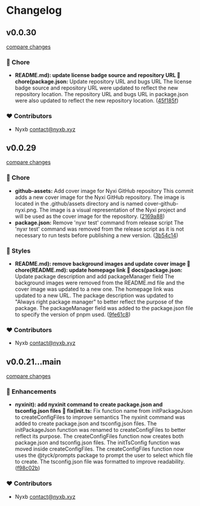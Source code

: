 # Changelog


## v0.0.30

[compare changes](https://github.com/nyxblabs/nyxi/compare/v0.0.29...v0.0.30)


### 🏡 Chore

  - **README.md): update license badge source and repository URL 🔧 chore(package.json:** Update repository URL and bugs URL The license badge source and repository URL were updated to reflect the new repository location. The repository URL and bugs URL in package.json were also updated to reflect the new repository location. ([45f185f](https://github.com/nyxblabs/nyxi/commit/45f185f))

### ❤️  Contributors

- Nyxb <contact@nyxb.xyz>

## v0.0.29

[compare changes](https://github.com/nyxb/nyxi/compare/v0.0.28...v0.0.29)


### 🏡 Chore

  - **github-assets:** Add cover image for Nyxi GitHub repository This commit adds a new cover image for the Nyxi GitHub repository. The image is located in the .github/assets directory and is named cover-github-nyxi.png. The image is a visual representation of the Nyxi project and will be used as the cover image for the repository. ([2169a88](https://github.com/nyxb/nyxi/commit/2169a88))
  - **package.json:** Remove 'nyxr test' command from release script The 'nyxr test' command was removed from the release script as it is not necessary to run tests before publishing a new version. ([3b54c14](https://github.com/nyxb/nyxi/commit/3b54c14))

### 🎨 Styles

  - **README.md): remove background images and update cover image 🚚 chore(README.md): update homepage link 📝 docs(package.json:** Update package description and add packageManager field The background images were removed from the README.md file and the cover image was updated to a new one. The homepage link was updated to a new URL. The package description was updated to "Always right package manager" to better reflect the purpose of the package. The packageManager field was added to the package.json file to specify the version of pnpm used. ([9fe61c8](https://github.com/nyxb/nyxi/commit/9fe61c8))

### ❤️  Contributors

- Nyxb <contact@nyxb.xyz>

## v0.0.21...main

[compare changes](https://github.com/nyxb/nyxi/compare/v0.0.21...main)


### 🚀 Enhancements

  - **nyxinit): add nyxinit command to create package.json and tsconfig.json files 🐛 fix(init.ts:** Fix function name from initPackageJson to createConfigFiles to improve semantics The nyxinit command was added to create package.json and tsconfig.json files. The initPackageJson function was renamed to createConfigFiles to better reflect its purpose. The createConfigFiles function now creates both package.json and tsconfig.json files. The initTsConfig function was moved inside createConfigFiles. The createConfigFiles function now uses the @tyck/prompts package to prompt the user to select which file to create. The tsconfig.json file was formatted to improve readability. ([f98c02b](https://github.com/nyxb/nyxi/commit/f98c02b))

### ❤️  Contributors

- Nyxb <contact@nyxb.xyz>

